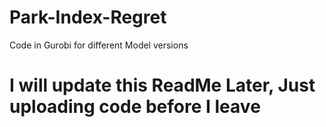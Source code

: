 # Park-Index-Regret
Code in Gurobi for different Model versions


# I will update this ReadMe Later, Just uploading code before I leave
